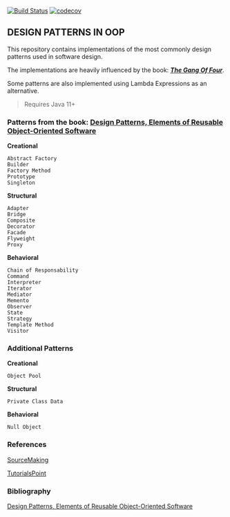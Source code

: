 [![Build Status](https://travis-ci.org/damianfanaro/design-patterns.svg?branch=master)](https://travis-ci.org/damianfanaro/design-patterns)
[![codecov](https://codecov.io/gh/damianfanaro/design-patterns/branch/master/graph/badge.svg)](https://codecov.io/gh/damianfanaro/design-patterns)

## DESIGN PATTERNS IN OOP

This repository contains implementations of the most commonly design patterns used in software design.

The implementations are heavily influenced by the book: **_[The Gang Of Four](https://www.amazon.com/Design-Patterns-Elements-Reusable-Object-Oriented/dp/0201633612/ref=sr_1_1?ie=UTF8&qid=1527707617&sr=8-1&keywords=design+patterns+elements+of+reusable+object+oriented+software)_**.

Some patterns are also implemented using Lambda Expressions as an alternative.

> Requires Java 11+

### Patterns from the book: [Design Patterns, Elements of Reusable Object-Oriented Software](https://www.amazon.com/Design-Patterns-Elements-Reusable-Object-Oriented-ebook/dp/B000SEIBB8#nav-subnav)

**Creational**

    Abstract Factory
    Builder
    Factory Method
    Prototype
    Singleton

**Structural**

    Adapter
    Bridge
    Composite
    Decorator
    Facade
    Flyweight
    Proxy

**Behavioral**

    Chain of Responsability
    Command
    Interpreter
    Iterator
    Mediator
    Memento
    Observer
    State
    Strategy
    Template Method
    Visitor
    
### Additional Patterns

**Creational**

    Object Pool
    
**Structural**

    Private Class Data
    
**Behavioral**

    Null Object

### References

[SourceMaking](https://sourcemaking.com/design_patterns)

[TutorialsPoint](http://www.tutorialspoint.com/design_pattern/index.htm)
    
### Bibliography

[Design Patterns, Elements of Reusable Object-Oriented Software](https://www.amazon.com/Design-Patterns-Elements-Reusable-Object-Oriented-ebook/dp/B000SEIBB8#nav-subnav)
